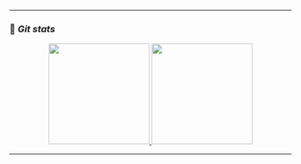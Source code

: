 <hr>

### 🔸 <b><i> Git stats</i></b>

<p align="center">
  <a href="https://github.com/tanonileandro"> 
    <img height="180em" src="https://github-readme-stats.vercel.app/api/top-langs/?username=tanonileandro&layout=compact&langs_count=10&theme=dark&hide_border=true&hide_title=true&count_private=false"/>
    <img height="180em" src="https://github-readme-stats.vercel.app/api?username=tanonileandro&theme=dark&hide_border=true&hide_title=true&show_icons=true&count_private=true"/>
  </a>
</p>

<hr>
